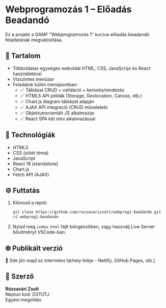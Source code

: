 # Webprogramozás 1 – Előadás Beadandó

Ez a projekt a GAMF "Webprogramozás 1" kurzus előadás beadandó feladatának megvalósítása.

## 📂 Tartalom

- Többoldalas egységes weboldal HTML, CSS, JavaScript és React használatával
- Vízszintes menüsor
- Feladatok külön menüpontban:
  - ✅ Táblázat CRUD + validáció + keresés/rendezés
  - ✅ HTML5 API példák (Storage, Geolocation, Canvas, stb.)
  - ✅ Chart.js diagram táblázat alapján
  - ✅ AJAX API integráció (CRUD műveletek)
  - ✅ Objektumorientált JS alkalmazás
  - ✅ React SPA két mini alkalmazással

## 🧪 Technológiák

- HTML5
- CSS (sötét téma)
- JavaScript
- React 18 (standalone)
- Chart.js
- Fetch API (AJAX)

## ⚙️ Futtatás

1. Klónozd a repót:
   ```bash
   git clone https://github.com/rozsavarizsolt/webprog1-beadando.git
   cd webprog1-beadando
   ```

2. Nyisd meg `index.html` fájlt böngészőben, vagy használj Live Server bővítményt VSCode-ban.

## 🌐 Publikált verzió

📎 [Ide jön majd az internetes tárhely linkje – Netlify, GitHub Pages, stb.]

## 🧾 Szerző

**Rózsavári Zsolt**  
Neptun kód: D3TOTJ  
Egyéni megoldás
